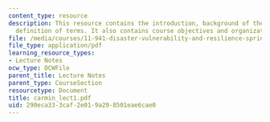 ```yaml
---
content_type: resource
description: This resource contains the introduction, background of the course with
  definition of terms. It also contains course objectives and organization.
file: /media/courses/11-941-disaster-vulnerability-and-resilience-spring-2005/290eca333caf2e019a298501eae6cae0_carmin_lect1.pdf
file_type: application/pdf
learning_resource_types:
- Lecture Notes
ocw_type: OCWFile
parent_title: Lecture Notes
parent_type: CourseSection
resourcetype: Document
title: carmin_lect1.pdf
uid: 290eca33-3caf-2e01-9a29-8501eae6cae0
---
```


